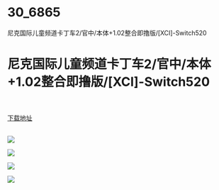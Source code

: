 # 30_6865
尼克国际儿童频道卡丁车2/官中/本体+1.02整合即撸版/[XCI]-Switch520
# 尼克国际儿童频道卡丁车2/官中/本体+1.02整合即撸版/[XCI]-Switch520
 <br/></br>
[下载地址](https://www.switch520.cc/article/6865 "下载地址")
<br/></br>

<p><span><strong><img src="https://www.switch520.cc/muke_img/upload_art_editor_20201023-1_eece7021838fc283d6a56b35f95abf44.jpg"></strong></span></p>
<p><span><strong><img src="https://www.switch520.cc/muke_img/upload_art_editor_20201023-1_46c38cd531b4a8d33f05e32ab693cf3a.jpg"></strong></span></p>
<p><span><strong><img src="https://www.switch520.cc/muke_img/upload_art_editor_20201023-1_b16fbb2b86954feec7d0d3c7c9392f89.jpg"></strong></span></p>
<p><span><strong><img src="https://www.switch520.cc/muke_img/upload_art_editor_20201023-1_1e0fa4ce50ceed79d29e52ee47af0a39.jpg"></strong></span></p>
<p></p>
<p></p>

